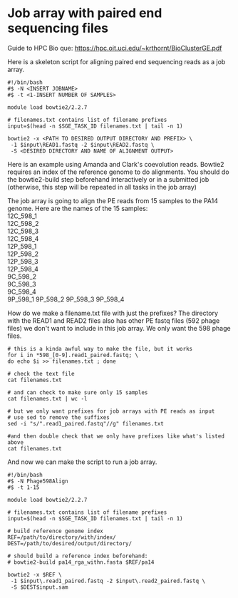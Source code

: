 # Job array with paired end sequencing files

Guide to HPC Bio que: https://hpc.oit.uci.edu/~krthornt/BioClusterGE.pdf 

Here is a skeleton script for aligning paired end sequencing reads as a job array. 


```
#!/bin/bash
#$ -N <INSERT JOBNAME>
#$ -t <1-INSERT NUMBER OF SAMPLES>

module load bowtie2/2.2.7

# filenames.txt contains list of filename prefixes 
input=$(head -n $SGE_TASK_ID filenames.txt | tail -n 1)

bowtie2 -x <PATH TO DESIRED OUTPUT DIRECTORY AND PREFIX> \
 -1 $input\READ1.fastq -2 $input\READ2.fastq \ 
 -S <DESIRED DIRECTORY AND NAME OF ALIGNMENT OUTPUT>

```

Here is an example using Amanda and Clark's coevolution reads.
Bowtie2 requires an index of the reference genome to do alignments. 
You should do the bowtie2-build step beforehand interactively or in a submitted job (otherwise, this step will be repeated in all tasks in the job array)

The job array is going to align the PE reads from 15 samples to the PA14 genome. 
Here are the names of the 15 samples:  
12C_598_1  
12C_598_2  
12C_598_3  
12C_598_4  
12P_598_1  
12P_598_2  
12P_598_3  
12P_598_4  
9C_598_2  
9C_598_3  
9C_598_4  
9P_598_1
9P_598_2
9P_598_3
9P_598_4

How do we make a filename.txt file with just the prefixes? The directory with the READ1 and READ2 files also has other PE fastq files (592 phage files) we don't want to include in this job array.
We only want the 598 phage files. 

```
# this is a kinda awful way to make the file, but it works
for i in *598_[0-9].read1_paired.fastq; \
do echo $i >> filenames.txt ; done

# check the text file
cat filenames.txt

# and can check to make sure only 15 samples
cat filenames.txt | wc -l

# but we only want prefixes for job arrays with PE reads as input
# use sed to remove the suffixes
sed -i "s/".read1_paired.fastq"//g" filenames.txt

#and then double check that we only have prefixes like what's listed above
cat filenames.txt
```

And now we can make the script to run a job array.

```
#!/bin/bash
#$ -N Phage598Align
#$ -t 1-15 

module load bowtie2/2.2.7

# filenames.txt contains list of filename prefixes 
input=$(head -n $SGE_TASK_ID filenames.txt | tail -n 1)

# build reference genome index 
REF=/path/to/directory/with/index/
DEST=/path/to/desired/output/directory/

# should build a reference index beforehand:
# bowtie2-build pa14_rga_withn.fasta $REF/pa14

bowtie2 -x $REF \
 -1 $input\.read1_paired.fastq -2 $input\.read2_paired.fastq \ 
 -S $DEST$input.sam 

```

